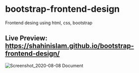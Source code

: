 # bootstrap-frontend-design
Frontend desing using html, css, bootstrap

## Live Preview: https://shahinislam.github.io/bootstrap-frontend-design/

![Screenshot_2020-08-08 Document](https://user-images.githubusercontent.com/33843231/89712420-9971ce80-d9b2-11ea-8072-1ef7caf7affc.jpg)
